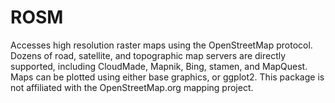 # ROSM
Accesses high resolution raster maps using the OpenStreetMap protocol. Dozens of road, satellite, and topographic map servers are directly supported, including CloudMade,     Mapnik, Bing, stamen, and MapQuest. Maps can be plotted using either base graphics, or ggplot2. This package is not affiliated with the OpenStreetMap.org mapping project.
